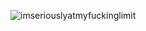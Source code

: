 ![imseriouslyatmyfuckinglimit](https://github.com/user-attachments/assets/a9257190-d861-48ca-a2c3-327904e6bf56)
